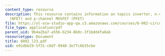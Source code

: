 ```yaml
---
content_type: resource
description: This resource contains information on topics inverter, n-channel MOSFET
  (NFET) and p-channel MOSFET (PFET)
file: https://ol-ocw-studio-app-qa.s3.amazonaws.com/courses/6-002-circuits-and-electronics-spring-2007/e91dbb295f31c6d799483e77c6b35cbe_6002_l23.pdf
file_type: application/pdf
parent_uid: 9b4a2ba7-a556-b234-8b0c-3f1bdd4fa8ab
resourcetype: Document
title: 6002_l23.pdf
uid: e91dbb29-5f31-c6d7-9948-3e77c6b35cbe
---
```

